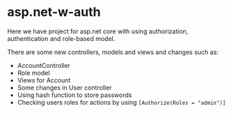 # asp.net-w-auth

Here we have project for asp.net core with using authorization, authentication and role-based model.

There are some new controllers, models and views and changes such as:
- AccountController
- Role model
- Views for Account
- Some changes in User controller
- Using hash function to store passwords
- Checking users roles for actions by using `[Authorize(Roles = "admin")]`

